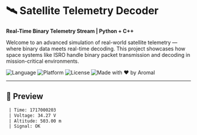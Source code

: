 # 🛰️ Satellite Telemetry Decoder

**Real-Time Binary Telemetry Stream | Python + C++**

Welcome to an advanced simulation of real-world satellite telemetry — where binary data meets real-time decoding. This project showcases how space systems like ISRO handle binary packet transmission and decoding in mission-critical environments.

![Language](https://img.shields.io/badge/Language-C++%20%7C%20Python-blue?style=flat-square&logo=c%2B%2B&logoColor=white)
![Platform](https://img.shields.io/badge/Platform-Cross%20OS-lightgrey?style=flat-square)
![License](https://img.shields.io/badge/License-MIT-green?style=flat-square)
![Made with ❤️ by Aromal](https://img.shields.io/badge/Made%20by-Aromal%20-red?style=flat-square)

---

## 📸 Preview

```txt
 | Time: 1717000203
 | Voltage: 34.27 V
 | Altitude: 503.00 m
 | Signal: OK


```
